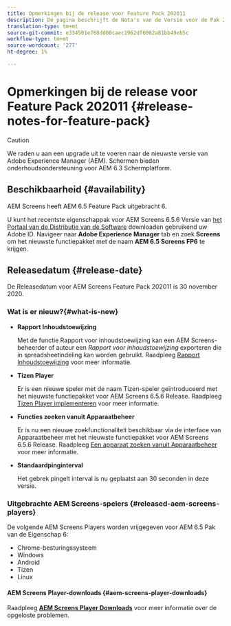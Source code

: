 ```yaml
---
title: Opmerkingen bij de release voor Feature Pack 202011
description: De pagina beschrijft de Nota's van de Versie voor de Pak 202011 van de Eigenschap.
translation-type: tm+mt
source-git-commit: e334501e768dd00caec1962df6062a81bb49eb5c
workflow-type: tm+mt
source-wordcount: '277'
ht-degree: 1%

---
```



# Opmerkingen bij de release voor Feature Pack 202011 {#release-notes-for-feature-pack}

>[!CAUTION]
>We raden u aan een upgrade uit te voeren naar de nieuwste versie van Adobe Experience Manager (AEM). Schermen bieden onderhoudsondersteuning voor AEM 6.3 Schermplatform.

## Beschikbaarheid {#availability}

AEM Screens heeft AEM 6.5 Feature Pack uitgebracht 6.

U kunt het recentste eigenschappak voor AEM Screens 6.5.6 Versie van [het Portaal van de Distributie van de Software](https://experience.adobe.com/#/downloads/content/software-distribution/en/aem.html) downloaden gebruikend uw Adobe ID. Navigeer naar **Adobe Experience Manager** tab en zoek **Screens** om het nieuwste functiepakket met de naam **AEM 6.5 Screens FP6** te krijgen.

## Releasedatum {#release-date}

De Releasedatum voor AEM Screens Feature Pack 202011 is 30 november 2020.

### Wat is er nieuw?{#what-is-new}

* **Rapport Inhoudstoewijzing**

   Met de functie Rapport voor inhoudstoewijzing kan een AEM Screens-beheerder of auteur een *Rapport voor inhoudstoewijzing* exporteren die in spreadsheetindeling kan worden gebruikt.
Raadpleeg [Rapport Inhoudstoewijzing](/help/user-guide/content-assignment-report.md) voor meer informatie.


* **Tizen Player**

   Er is een nieuwe speler met de naam Tizen-speler geïntroduceerd met het nieuwste functiepakket voor AEM Screens 6.5.6 Release.
Raadpleeg [Tizen Player implementeren](/help/user-guide/tizen-player.md) voor meer informatie.

* **Functies zoeken vanuit Apparaatbeheer**

   Er is nu een nieuwe zoekfunctionaliteit beschikbaar via de interface van Apparaatbeheer met het nieuwste functiepakket voor AEM Screens 6.5.6 Release.
Raadpleeg [Een apparaat zoeken vanuit Apparaatbeheer](/help/user-guide/device-registration.md#search-device) voor meer informatie.

* **Standaardpinginterval**

   Het gebrek pingelt interval is nu geplaatst aan 30 seconden in deze versie.

### Uitgebrachte AEM Screens-spelers {#released-aem-screens-players}

De volgende AEM Screens Players worden vrijgegeven voor AEM 6.5 Pak van de Eigenschap 6:

* Chrome-besturingssysteem
* Windows
* Android
* Tizen
* Linux

#### AEM Screens Player-downloads {#aem-screens-player-downloads}

Raadpleeg **[AEM Screens Player Downloads](https://download.macromedia.com/screens/index.html)** voor meer informatie over de opgeloste problemen.
